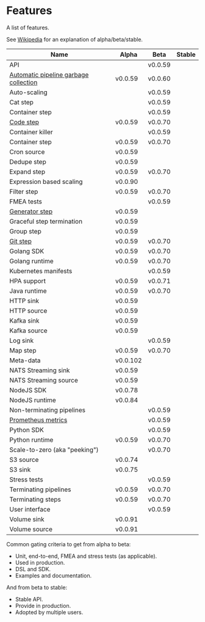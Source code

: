 # Features

A list of features.

See [Wikipedia](https://en.wikipedia.org/wiki/Software_release_life_cycle#Stages_of_development) for an explanation of
alpha/beta/stable.

| Name  | Alpha | Beta | Stable |
|---|---|---|---|
| API | | v0.0.59 | |
| [Automatic pipeline garbage collection](GC.md) | v0.0.59 | v0.0.60 | |
| Auto-scaling | | v0.0.59 | |
| Cat step | | v0.0.59 | |
| Container step | | v0.0.59 | |
| [Code step](CODE.md) | v0.0.59 | v0.0.70 | |
| Container killer | | v0.0.59 | |
| Container step | v0.0.59 | v0.0.70 | |
| Cron source | v0.0.59 | |
| Dedupe step | v0.0.59 | || |
| Expand step | v0.0.59 | v0.0.70 | |
| Expression based scaling | v0.0.90 | | |
| Filter step | v0.0.59 | v0.0.70 | |
| FMEA tests | | v0.0.59 | |
| [Generator step](STEPS.md#Generator-step) | v0.0.59 | | |
| Graceful step termination | v0.0.59 | | |
| Group step | v0.0.59 | | |
| [Git step](GIT.md) | v0.0.59 | v0.0.70 | |
| Golang SDK | v0.0.59 | v0.0.70 | |
| Golang runtime | v0.0.59 | v0.0.70 | |
| Kubernetes manifests | | v0.0.59 | |
| HPA support | v0.0.59 | v0.0.71 | |
| Java runtime | v0.0.59 | v0.0.70 | |
| HTTP sink | v0.0.59 | | |
| HTTP source | v0.0.59 | | |
| Kafka sink | v0.0.59 | | |
| Kafka source | v0.0.59 | | |
| Log sink | |  v0.0.59 |  |
| Map step | v0.0.59 | v0.0.70 | |
| Meta-data | v0.0.102 | | |
| NATS Streaming sink | v0.0.59 | | |
| NATS Streaming source | v0.0.59 | | |
| NodeJS SDK | v0.0.78 | | |
| NodeJS runtime | v0.0.84 | | |
| Non-terminating pipelines | | v0.0.59 | |
| [Prometheus metrics](METRICS.md) | | v0.0.59 | |
| Python SDK | | v0.0.59 | |
| Python runtime | v0.0.59 | v0.0.70 | |
| Scale-to-zero (aka "peeking") | | v0.0.70 | |
| S3 source | v0.0.74 | | |
| S3 sink | v0.0.75 | | |
| Stress tests | | v0.0.59 | |
| Terminating pipelines | v0.0.59 | v0.0.70 | |
| Terminating steps | v0.0.59 | v0.0.70 | |
| User interface | | v0.0.59 | |
| Volume sink | v0.0.91 | | |
| Volume source | v0.0.91 | | |

Common gating criteria to get from alpha to beta:

* Unit, end-to-end, FMEA and stress tests (as applicable).
* Used in production.
* DSL and SDK.
* Examples and documentation.

And from beta to stable:

* Stable API.
* Provide in production.
* Adopted by multiple users.
